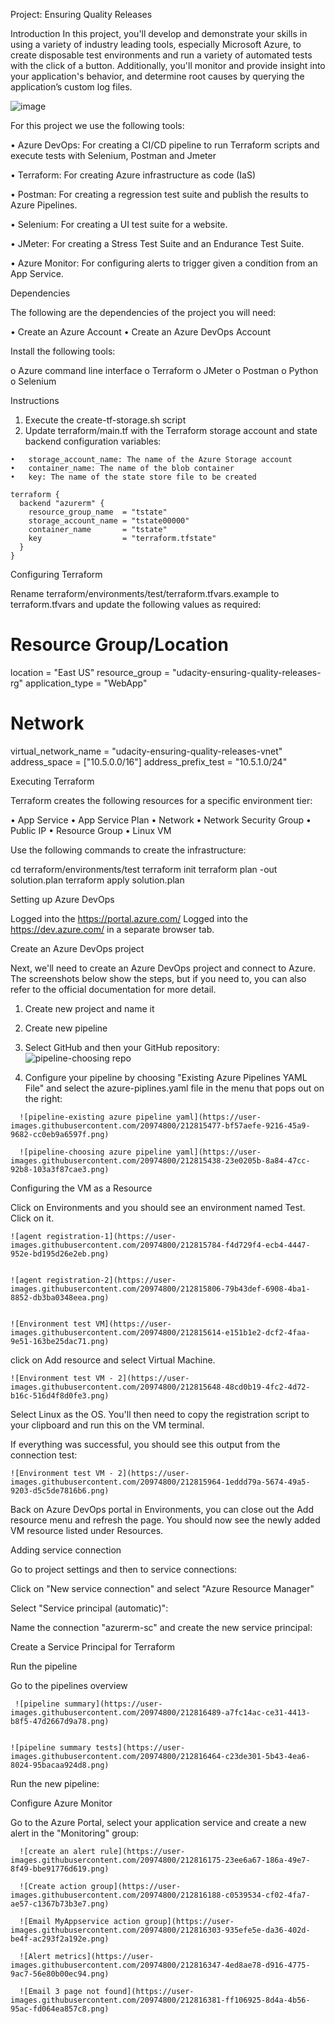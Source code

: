 
Project: Ensuring Quality Releases

Introduction
  In this project, you'll develop and demonstrate your skills in using a variety of industry leading tools, especially Microsoft Azure, to create disposable test environments and run a variety of automated tests with the click of a button. Additionally, you'll monitor and provide insight into your application's behavior, and determine root causes by querying the application’s custom log files.
  
  ![image](https://user-images.githubusercontent.com/20974800/212813810-0aada9e2-68f0-46ca-8395-db3752ce3aa6.png)


For this project we use the following tools:

  •	Azure DevOps: For creating a CI/CD pipeline to run Terraform scripts and execute tests with Selenium, Postman and Jmeter
  
  •	Terraform: For creating Azure infrastructure as code (IaS)
  
  •	Postman: For creating a regression test suite and publish the results to Azure Pipelines.
  
  •	Selenium: For creating a UI test suite for a website.
  
  •	JMeter: For creating a Stress Test Suite and an Endurance Test Suite.
  
  •	Azure Monitor: For configuring alerts to trigger given a condition from an App Service.

Dependencies

The following are the dependencies of the project you will need:
  
  •	Create an Azure Account
  •	Create an Azure DevOps Account

Install the following tools:
  
  o	Azure command line interface
  o	Terraform
  o	JMeter
  o	Postman
  o	Python
  o	Selenium

Instructions
  
  1) Execute the create-tf-storage.sh script
  2) Update terraform/main.tf with the Terraform storage account and state backend configuration variables:

    •	storage_account_name: The name of the Azure Storage account
    •	container_name: The name of the blob container
    •	key: The name of the state store file to be created
    
    terraform {
      backend "azurerm" {
        resource_group_name  = "tstate"
        storage_account_name = "tstate00000"
        container_name       = "tstate"
        key                  = "terraform.tfstate"
      }
    }

Configuring Terraform

Rename terraform/environments/test/terraform.tfvars.example to terraform.tfvars and update the following values as required:

# Resource Group/Location
  location = "East US"
  resource_group = "udacity-ensuring-quality-releases-rg"
  application_type = "WebApp"

# Network
  virtual_network_name = "udacity-ensuring-quality-releases-vnet"
  address_space = ["10.5.0.0/16"]
  address_prefix_test = "10.5.1.0/24"
  
Executing Terraform

Terraform creates the following resources for a specific environment tier:
  
  •	App Service
  •	App Service Plan
  •	Network
  •	Network Security Group
  •	Public IP
  •	Resource Group
  •	Linux VM

Use the following commands to create the infrastructure:

  cd terraform/environments/test
  terraform init
  terraform plan -out solution.plan
  terraform apply solution.plan

Setting up Azure DevOps
  
  Logged into the https://portal.azure.com/
  Logged into the https://dev.azure.com/ in a separate browser tab.

Create an Azure DevOps project
  
  Next, we'll need to create an Azure DevOps project and connect to Azure. The screenshots below show the steps, but if you need to, you can also refer to
  the official documentation for more detail.
  
  1.	Create new project and name it
      
  2.	Create new pipeline
  
  3.	Select GitHub and then your GitHub repository:
      ![pipeline-choosing repo](https://user-images.githubusercontent.com/20974800/212815356-c5f74dfa-8142-45c5-92d2-ca40bf023dc1.png)

  
  4.	Configure your pipeline by choosing "Existing Azure Pipelines YAML File" and select the azure-piplines.yaml file in the menu that pops out on the right:
      
      ![pipeline-existing azure pipeline yaml](https://user-images.githubusercontent.com/20974800/212815477-bf57aefe-9216-45a9-9682-cc0eb9a6597f.png)

      ![pipeline-choosing azure pipeline yaml](https://user-images.githubusercontent.com/20974800/212815438-23e0205b-8a84-47cc-92b8-103a3f87cae3.png)

  
Configuring the VM as a Resource
  
  Click on Environments and you should see an environment named Test. Click on it.
  
    ![agent registration-1](https://user-images.githubusercontent.com/20974800/212815784-f4d729f4-ecb4-4447-952e-bd195d26e2eb.png)


    ![agent registration-2](https://user-images.githubusercontent.com/20974800/212815806-79b43def-6908-4ba1-8852-db3ba0348eea.png)


    ![Environment test VM](https://user-images.githubusercontent.com/20974800/212815614-e151b1e2-dcf2-4faa-9e51-163be25dac71.png)

  click on Add resource and select Virtual Machine.
  
    ![Environment test VM - 2](https://user-images.githubusercontent.com/20974800/212815648-48cd0b19-4fc2-4d72-b16c-516d4f8d0fe3.png)
    
     
  Select Linux as the OS. You'll then need to copy the registration script to your clipboard and run this on the VM terminal.

  If everything was successful, you should see this output from the connection test:
    
    ![Environment test VM - 2](https://user-images.githubusercontent.com/20974800/212815964-1eddd79a-5674-49a5-9203-d5c5de7816b6.png)

  Back on Azure DevOps portal in Environments, you can close out the Add resource menu and refresh the page. You should now see the newly added VM resource
  listed   under Resources.

Adding service connection
  
  Go to project settings and then to service connections:
    
  Click on "New service connection" and select "Azure Resource Manager"

  Select "Service principal (automatic)":

  Name the connection "azurerm-sc" and create the new service principal:

  Create a Service Principal for Terraform

  Run the pipeline
  
  Go to the pipelines overview
  
     ![pipeline summary](https://user-images.githubusercontent.com/20974800/212816489-a7fc14ac-ce31-4413-b8f5-47d2667d9a78.png)

    
    ![pipeline summary tests](https://user-images.githubusercontent.com/20974800/212816464-c23de301-5b43-4ea6-8024-95bacaa924d8.png)

  
  Run the new pipeline:
  
  Configure Azure Monitor
  
  Go to the Azure Portal, select your application service and create a new alert in the "Monitoring" group:

      ![create an alert rule](https://user-images.githubusercontent.com/20974800/212816175-23ee6a67-186a-49e7-8f49-bbe91776d619.png)

      ![Create action group](https://user-images.githubusercontent.com/20974800/212816188-c0539534-cf02-4fa7-ae57-c1367b73b3e7.png)
      
      ![Email MyAppservice action group](https://user-images.githubusercontent.com/20974800/212816303-935efe5e-da36-402d-be4f-ac293f2a192e.png)

      ![Alert metrics](https://user-images.githubusercontent.com/20974800/212816347-4ed8ae78-d916-4775-9ac7-56e80b00ec94.png)

      ![Email 3 page not found](https://user-images.githubusercontent.com/20974800/212816381-ff106925-8d4a-4b56-95ac-fd064ea857c8.png)





